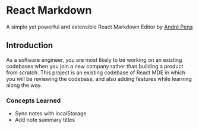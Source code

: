 # React Markdown

A simple yet powerful and extensible React Markdown Editor by [André Pena](https://github.com/andrerpena)

## Introduction 

As a software engineer, you are most likely to be working on an existing codebases when you join a new company rather than building a product from scratch. This project is an existing codebase of React MDE in which you will be reviewing the codebase, and also adding features while learning along the way.

### Concepts Learned
- Sync notes with localStorage
- Add note summary titles

